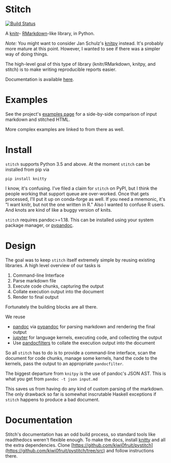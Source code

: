 Stitch
======

[![Build
Status](https://travis-ci.org/pystitch/stitch.svg?branch=master)](https://travis-ci.org/pystitch/stitch)

A [knitr](http://yihui.name/knitr/)-
[RMarkdown](http://rmarkdown.rstudio.com)-like library, in Python.

*Note:* You might want to consider Jan Schulz\'s
[knitpy](https://github.com/janschulz/knitpy/) instead. It\'s probably
more mature at this point. However, I wanted to see if there was a
simpler way of doing things.

The high-level goal of this type of library (knitr/RMarkdown, knitpy,
and stitch) is to make writing reproducible reports easier.

Documentation is available [here](https://kiwi0fruit.github.io/pystitch/).

Examples
========

See the project\'s [examples
page](https://kiwi0fruit.github.io/pystitch/index.html#examples) for a
side-by-side comparison of input markdown and stitched HTML.

More complex examples are linked to from there as well.

Install
=======

`stitch` supports Python 3.5 and above. At the moment `stitch` can be
installed from pip via

``` {.sourceCode .sh}
pip install knitty
```

I know, it\'s confusing. I\'ve filed a claim for `stitch` on PyPI, but I
think the people working that support queue are over-worked. Once that
gets processed, I\'ll put it up on conda-forge as well. If you need a
mnemonic, it\'s \"I want knitr, but not the one written in
R.\" Also I wanted to confuse R users. And knots are kind
of like a buggy version of knits.

`stitch` requires pandoc\>=1.18. This can be installed using your system
package manager, or [pypandoc](https://pypi.python.org/pypi/pypandoc).

Design
======

The goal was to keep `stitch` itself extremely simple by reusing
existing libraries. A high level overview of our tasks is

1.  Command-line Interface
2.  Parse markdown file
3.  Execute code chunks, capturing the output
4.  Collate execution output into the document
5.  Render to final output

Fortunately the building blocks are all there.

We reuse

-   [pandoc](http://pandoc.org) via
    [pypandoc](https://pypi.python.org/pypi/pypandoc) for parsing
    markdown and rendering the final output
-   [jupyter](http://jupyter.readthedocs.io/en/latest/) for language
    kernels, executing code, and collecting the output
-   Use [pandocfilters](https://github.com/jgm/pandocfilters) to collate
    the execution output into the document

So all `stitch` has to do is to provide a command-line interface, scan
the document for code chunks, manage some kernels, hand the code to the
kernels, pass the output to an appropriate `pandocfilter`.

The biggest departure from `knitpy` is the use of pandoc\'s JSON AST.
This is what you get from `pandoc -t json input.md`

This saves us from having do any kind of custom parsing of the markdown.
The only drawback so far is somewhat inscrutable Haskell exceptions if
`stitch` happens to produce a bad document.

Documentation
=============

Stitch\'s documentation has an odd build process, so standard tools like
readthedocs weren\'t flexible enough. To make the docs, install [knitty](..)
and all the extra dependencies. Clone [https://github.com/kiwi0fruit/pystitch](https://github.com/kiwi0fruit/pystitch/tree/src) and follow instructions there.
